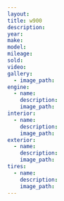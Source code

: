 ```yaml
---
layout:
title: w900
description:
year:
make:
model:
mileage:
sold:
video:
gallery:
  - image_path:
engine:
  - name:
    description:
    image_path:
interior:
  - name:
    description:
    image_path:
exterior:
  - name:
    description:
    image_path:
tires:
  - name:
    description:
    image_path:
---
```

